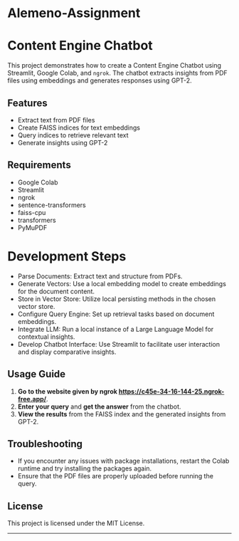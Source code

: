 # Alemeno-Assignment
# Content Engine Chatbot

This project demonstrates how to create a Content Engine Chatbot using Streamlit, Google Colab, and `ngrok`. The chatbot extracts insights from PDF files using embeddings and generates responses using GPT-2.

## Features

- Extract text from PDF files
- Create FAISS indices for text embeddings
- Query indices to retrieve relevant text
- Generate insights using GPT-2

## Requirements
- Google Colab
- Streamlit
- ngrok
- sentence-transformers
- faiss-cpu
- transformers
- PyMuPDF

# Development Steps
- Parse Documents: Extract text and structure from PDFs.
- Generate Vectors: Use a local embedding model to create embeddings for the document content.
- Store in Vector Store: Utilize local persisting methods in the chosen vector store.
- Configure Query Engine: Set up retrieval tasks based on document embeddings.
- Integrate LLM: Run a local instance of a Large Language Model for contextual insights.
- Develop Chatbot Interface: Use Streamlit to facilitate user interaction and display comparative insights.


## Usage Guide
1. **Go to the website given by ngrok https://c45e-34-16-144-25.ngrok-free.app/**.
2. **Enter your query** and **get the answer** from the chatbot.
3. **View the results** from the FAISS index and the generated insights from GPT-2.

## Troubleshooting

- If you encounter any issues with package installations, restart the Colab runtime and try installing the packages again.
- Ensure that the PDF files are properly uploaded before running the query.

## License

This project is licensed under the MIT License.

---
